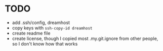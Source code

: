 # TODO

 - add .ssh/config, dreamhost
 - copy keys with `ssh-copy-id dreamhost`
 - create readme file
 - create license, though I copied most .my.git.ignore from other people, so I don't know how that works

